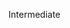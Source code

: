 <span id="title">Intermediate</span>

<div id="body">

<include src="structureCodeLogically/unit-inParent-asPanel.md" boilerplate />
<include src="dontTripReader/unit-inParent-asPanel.md" boilerplate />
<include src="practiceKISSing/unit-inParent-asPanel.md" boilerplate />
<include src="avoidPrematureOptimizations/unit-inParent-asPanel.md" boilerplate />
<include src="slapHard/unit-inParent-asPanel.md" boilerplate />

</div>
